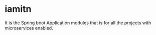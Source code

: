 # iamitn
It is the Spring boot Application modules that is for all the projects with microservices enabled.
